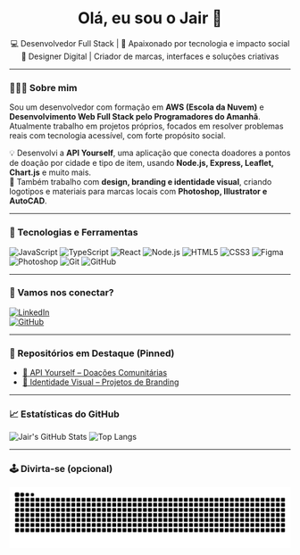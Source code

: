 
<h1 align="center">Olá, eu sou o Jair 👋</h1>

<p align="center">
  💻 Desenvolvedor Full Stack | 🚀 Apaixonado por tecnologia e impacto social <br>
  🎨 Designer Digital | Criador de marcas, interfaces e soluções criativas
</p>

---

### 👨🏾‍💻 Sobre mim

Sou um desenvolvedor com formação em **AWS (Escola da Nuvem)** e **Desenvolvimento Web Full Stack pelo Programadores do Amanhã**. Atualmente trabalho em projetos próprios, focados em resolver problemas reais com tecnologia acessível, com forte propósito social.

💡 Desenvolvi a **API Yourself**, uma aplicação que conecta doadores a pontos de doação por cidade e tipo de item, usando **Node.js, Express, Leaflet, Chart.js** e muito mais.  
🎯 Também trabalho com **design, branding e identidade visual**, criando logotipos e materiais para marcas locais com **Photoshop, Illustrator e AutoCAD**.

---

### 🔧 Tecnologias e Ferramentas

![JavaScript](https://img.shields.io/badge/-JavaScript-black?style=flat-square&logo=javascript)
![TypeScript](https://img.shields.io/badge/-TypeScript-black?style=flat-square&logo=typescript)
![React](https://img.shields.io/badge/-React-black?style=flat-square&logo=react)
![Node.js](https://img.shields.io/badge/-Node.js-black?style=flat-square&logo=node.js)
![HTML5](https://img.shields.io/badge/-HTML5-black?style=flat-square&logo=html5)
![CSS3](https://img.shields.io/badge/-CSS3-black?style=flat-square&logo=css3)
![Figma](https://img.shields.io/badge/-Figma-black?style=flat-square&logo=figma)
![Photoshop](https://img.shields.io/badge/-Photoshop-black?style=flat-square&logo=adobe-photoshop)
![Git](https://img.shields.io/badge/-Git-black?style=flat-square&logo=git)
![GitHub](https://img.shields.io/badge/-GitHub-black?style=flat-square&logo=github)

---

### 🔗 Vamos nos conectar?

[![LinkedIn](https://img.shields.io/badge/-LinkedIn-blue?style=flat-square&logo=linkedin&logoColor=white)](https://linkedin.com/in/jair-dev)  
[![GitHub](https://img.shields.io/badge/-GitHub-181717?style=flat-square&logo=github)](https://github.com/Jairfilhobonifacio)

---

### 📌 Repositórios em Destaque (Pinned)
- [🧩 API Yourself – Doações Comunitárias](https://github.com/jairfilhobonifacio/api-doacoes)  
- [🎨 Identidade Visual – Projetos de Branding](https://github.com/jairfilhobonifacio/portfolio-design)

---

### 📈 Estatísticas do GitHub

![Jair's GitHub Stats](https://github-readme-stats.vercel.app/api?username=Jairfilhobonifacio&show_icons=true&theme=tokyonight)
![Top Langs](https://github-readme-stats.vercel.app/api/top-langs/?username=Jairfilhobonifacio&layout=compact&theme=tokyonight)

---

### 🕹️ Divirta-se (opcional)
<img src="https://raw.githubusercontent.com/Jairfilhobonifacio/Jairfilhobonifacio/output/snake.svg" alt="Snake animation" />

###
